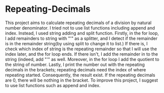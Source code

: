 # Repeating-Decimals
This project aims to calculate repeating decimals of a division by natural number denominator. I tried not to use list functions including append and index. Instead, I used string adding and split function. Firstly, in the for loop, I add remainders to string with "\'" as a splitter, and I detect if the remainder is in the remainder string(by using split to change it to list.) If there is, I check which index of string is the repeating remainder so that I will use the index later, and the for loop ends. If there isn't, I add the remainder in to the string (indeed, add "\'" as well. Moreover, in the for loop I add the quotient to the string of number. Lastly, I print the number out with the repeating decimals in the brackets; repeating decimals need the index of where repeating started. Consequently, the result exist. If the repeating decimals are 0, there will be nothing in the bracket. To improve this project, I suggest to use list functions such as append and index.

